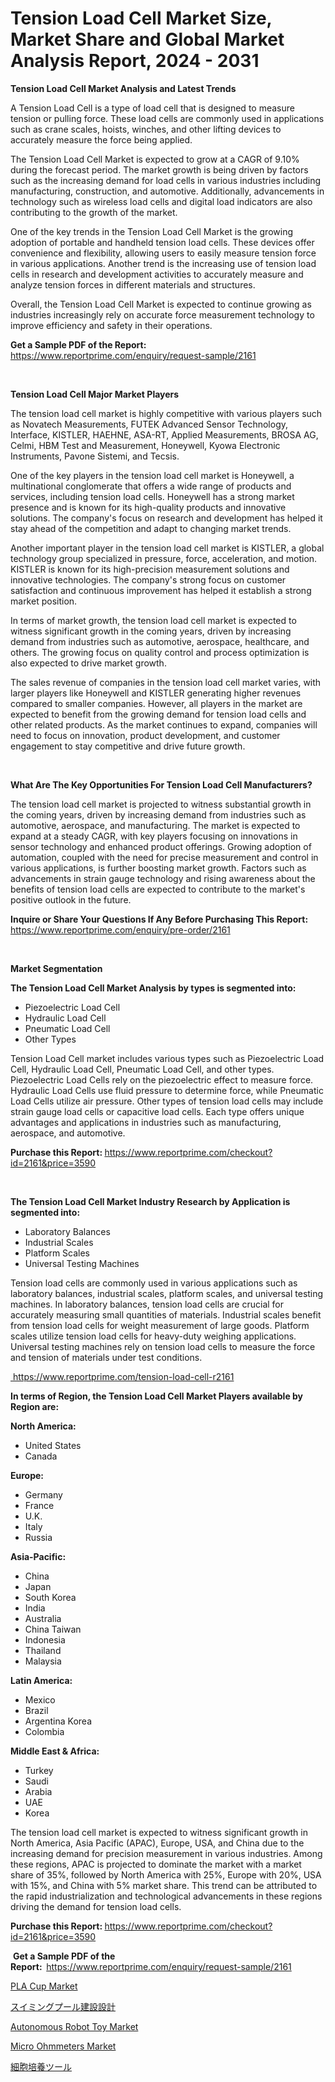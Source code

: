 <p><h1>Tension Load Cell Market Size, Market Share and Global Market Analysis Report, 2024 - 2031</h1></p><p><strong>Tension Load Cell Market Analysis and Latest Trends</strong></p>
<p><p>A Tension Load Cell is a type of load cell that is designed to measure tension or pulling force. These load cells are commonly used in applications such as crane scales, hoists, winches, and other lifting devices to accurately measure the force being applied.</p><p>The Tension Load Cell Market is expected to grow at a CAGR of 9.10% during the forecast period. The market growth is being driven by factors such as the increasing demand for load cells in various industries including manufacturing, construction, and automotive. Additionally, advancements in technology such as wireless load cells and digital load indicators are also contributing to the growth of the market.</p><p>One of the key trends in the Tension Load Cell Market is the growing adoption of portable and handheld tension load cells. These devices offer convenience and flexibility, allowing users to easily measure tension force in various applications. Another trend is the increasing use of tension load cells in research and development activities to accurately measure and analyze tension forces in different materials and structures.</p><p>Overall, the Tension Load Cell Market is expected to continue growing as industries increasingly rely on accurate force measurement technology to improve efficiency and safety in their operations.</p></p>
<p><strong>Get a Sample PDF of the Report:&nbsp;</strong> <a href="https://www.reportprime.com/enquiry/request-sample/2161">https://www.reportprime.com/enquiry/request-sample/2161</a></p>
<p>&nbsp;</p>
<p><strong>Tension Load Cell Major Market Players</strong></p>
<p><p>The tension load cell market is highly competitive with various players such as Novatech Measurements, FUTEK Advanced Sensor Technology, Interface, KISTLER, HAEHNE, ASA-RT, Applied Measurements, BROSA AG, Celmi, HBM Test and Measurement, Honeywell, Kyowa Electronic Instruments, Pavone Sistemi, and Tecsis.</p><p>One of the key players in the tension load cell market is Honeywell, a multinational conglomerate that offers a wide range of products and services, including tension load cells. Honeywell has a strong market presence and is known for its high-quality products and innovative solutions. The company's focus on research and development has helped it stay ahead of the competition and adapt to changing market trends.</p><p>Another important player in the tension load cell market is KISTLER, a global technology group specialized in pressure, force, acceleration, and motion. KISTLER is known for its high-precision measurement solutions and innovative technologies. The company's strong focus on customer satisfaction and continuous improvement has helped it establish a strong market position.</p><p>In terms of market growth, the tension load cell market is expected to witness significant growth in the coming years, driven by increasing demand from industries such as automotive, aerospace, healthcare, and others. The growing focus on quality control and process optimization is also expected to drive market growth.</p><p>The sales revenue of companies in the tension load cell market varies, with larger players like Honeywell and KISTLER generating higher revenues compared to smaller companies. However, all players in the market are expected to benefit from the growing demand for tension load cells and other related products. As the market continues to expand, companies will need to focus on innovation, product development, and customer engagement to stay competitive and drive future growth.</p></p>
<p>&nbsp;</p>
<p><strong>What Are The Key Opportunities For Tension Load Cell Manufacturers?</strong></p>
<p><p>The tension load cell market is projected to witness substantial growth in the coming years, driven by increasing demand from industries such as automotive, aerospace, and manufacturing. The market is expected to expand at a steady CAGR, with key players focusing on innovations in sensor technology and enhanced product offerings. Growing adoption of automation, coupled with the need for precise measurement and control in various applications, is further boosting market growth. Factors such as advancements in strain gauge technology and rising awareness about the benefits of tension load cells are expected to contribute to the market's positive outlook in the future.</p></p>
<p><strong>Inquire or Share Your Questions If Any Before Purchasing This Report:</strong> <a href="https://www.reportprime.com/enquiry/pre-order/2161">https://www.reportprime.com/enquiry/pre-order/2161</a></p>
<p>&nbsp;</p>
<p><strong>Market Segmentation</strong></p>
<p><strong>The Tension Load Cell Market Analysis by types is segmented into:</strong></p>
<p><ul><li>Piezoelectric Load Cell</li><li>Hydraulic Load Cell</li><li>Pneumatic Load Cell</li><li>Other Types</li></ul></p>
<p><p>Tension Load Cell market includes various types such as Piezoelectric Load Cell, Hydraulic Load Cell, Pneumatic Load Cell, and other types. Piezoelectric Load Cells rely on the piezoelectric effect to measure force. Hydraulic Load Cells use fluid pressure to determine force, while Pneumatic Load Cells utilize air pressure. Other types of tension load cells may include strain gauge load cells or capacitive load cells. Each type offers unique advantages and applications in industries such as manufacturing, aerospace, and automotive.</p></p>
<p><strong>Purchase this Report:&nbsp;</strong><a href="https://www.reportprime.com/checkout?id=2161&price=3590">https://www.reportprime.com/checkout?id=2161&price=3590</a></p>
<p>&nbsp;</p>
<p><strong>The Tension Load Cell Market Industry Research by Application is segmented into:</strong></p>
<p><ul><li>Laboratory Balances</li><li>Industrial Scales</li><li>Platform Scales</li><li>Universal Testing Machines</li></ul></p>
<p><p>Tension load cells are commonly used in various applications such as laboratory balances, industrial scales, platform scales, and universal testing machines. In laboratory balances, tension load cells are crucial for accurately measuring small quantities of materials. Industrial scales benefit from tension load cells for weight measurement of large goods. Platform scales utilize tension load cells for heavy-duty weighing applications. Universal testing machines rely on tension load cells to measure the force and tension of materials under test conditions.</p></p>
<p><a href="https://www.reportprime.com/tension-load-cell-r2161">&nbsp;https://www.reportprime.com/tension-load-cell-r2161</a></p>
<p><strong>In terms of Region, the Tension Load Cell Market Players available by Region are:</strong></p>
<p>
    <p> <strong> North America: </strong>
        <ul>
            <li>United States</li>
            <li>Canada</li>
        </ul>
        </p> 
    <p> <strong> Europe: </strong>
        <ul>
            <li>Germany</li>
            <li>France</li>
            <li>U.K.</li>
            <li>Italy</li>
            <li>Russia</li>
        </ul>
        </p> 
    <p> <strong> Asia-Pacific: </strong>
        <ul>
            <li>China</li>
            <li>Japan</li>
            <li>South Korea</li>
            <li>India</li>
            <li>Australia</li>
            <li>China Taiwan</li>
            <li>Indonesia</li>
            <li>Thailand</li>
            <li>Malaysia</li>
        </ul>
        </p> 
    <p> <strong> Latin America: </strong>
        <ul>
            <li>Mexico</li>
            <li>Brazil</li>
            <li>Argentina Korea</li>
            <li>Colombia</li>
        </ul>
        </p> 
    <p> <strong> Middle East & Africa: </strong>
        <ul>
            <li>Turkey</li>
            <li>Saudi</li>
            <li>Arabia</li>
            <li>UAE</li>
            <li>Korea</li>
        </ul>
    </p>
    </p>
<p><p>The tension load cell market is expected to witness significant growth in North America, Asia Pacific (APAC), Europe, USA, and China due to the increasing demand for precision measurement in various industries. Among these regions, APAC is projected to dominate the market with a market share of 35%, followed by North America with 25%, Europe with 20%, USA with 15%, and China with 5% market share. This trend can be attributed to the rapid industrialization and technological advancements in these regions driving the demand for tension load cells.</p></p>
<p><strong>Purchase this Report: </strong><a href="https://www.reportprime.com/checkout?id=2161&price=3590">https://www.reportprime.com/checkout?id=2161&price=3590</a></p>
<p>&nbsp;<strong>Get a Sample PDF of the Report:&nbsp;&nbsp;</strong><a href="https://www.reportprime.com/enquiry/request-sample/2161">https://www.reportprime.com/enquiry/request-sample/2161</a></p>
<p><strong></strong></p>
<p><p><a href="https://issuu.com/reportprime-2/docs/pla-cup-market-size-2030.pptx">PLA Cup Market</a></p><p><a href="https://github.com/decker5351/Market-Research-Report-List-1/blob/main/332295372046.md">スイミングプール建設設計</a></p><p><a href="https://issuu.com/reportprime-2/docs/autonomous-robot-toy-market-size-2030.pptx">Autonomous Robot Toy Market</a></p><p><a href="https://github.com/MaraKoelpin2023/Market-Research-Report-List-1/blob/main/micro-ohmmeters-market.md">Micro Ohmmeters Market</a></p><p><a href="https://github.com/KaydenJohns1964/Market-Research-Report-List-1/blob/main/720421272045.md">細胞培養ツール</a></p></p>